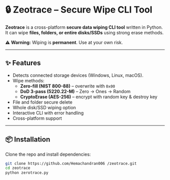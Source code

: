 # 🔒 Zeotrace – Secure Wipe CLI Tool

**Zeotrace** is a cross-platform **secure data wiping CLI tool** written in Python.  
It can wipe **files, folders, or entire disks/SSDs** using strong erase methods.  

⚠️ **Warning:** Wiping is **permanent**. Use at your own risk.

---

## ✨ Features
- Detects connected storage devices (Windows, Linux, macOS).
- Wipe methods:
  - **Zero-fill (NIST 800-88)** – overwrite with `0x00`
  - **DoD 3-pass (5220.22-M)** – Zero → Ones → Random
  - **CryptoErase (AES-256)** – encrypt with random key & destroy key
- File and folder secure delete
- Whole disk/SSD wiping option
- Interactive CLI with error handling
- Cross-platform support

---

## 📦 Installation
Clone the repo and install dependencies:

```bash
git clone https://github.com/Hemachandran006 /zeotrace.git
cd zeotrace
python zerotrace.py
